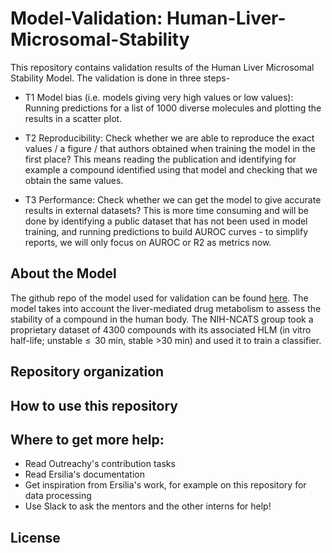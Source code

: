 # Model-Validation: Human-Liver-Microsomal-Stability

This repository contains validation results of the Human Liver Microsomal Stability Model. The validation is done in three steps-

- T1 Model bias (i.e. models giving very high values or low values): Running predictions for a list of 1000 diverse molecules and plotting the results in a scatter plot.

- T2 Reproducibility: Check whether we are able to reproduce the exact values / a figure / that authors obtained when training the model in the first place? This means reading the publication and identifying for example a compound identified using that model and checking that we obtain the same values.

- T3 Performance: Check whether we can get the model to give accurate results in external datasets? This is more time consuming and will be done by identifying a public dataset that has not been used in model training, and running predictions to build AUROC curves - to simplify reports, we will only focus on AUROC or R2 as metrics now.


## About the Model

The github repo of the model used for validation can be found [here](https://github.com/ersilia-os/eos31ve). The model takes into account the liver-mediated drug metabolism to assess the stability of a compound in the human body. The NIH-NCATS group took a proprietary dataset of 4300 compounds with its associated HLM (in vitro half-life; unstable ≤  30 min, stable >30 min) and used it to train a classifier.


## Repository organization

## How to use this repository

## Where to get more help:

- Read Outreachy's contribution tasks
- Read Ersilia's documentation
- Get inspiration from Ersilia's work, for example on this repository for data processing
- Use Slack to ask the mentors and the other interns for help!

## License
